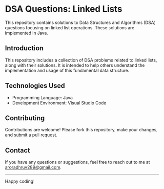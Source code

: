 # DSA Questions: Linked Lists

This repository contains solutions to Data Structures and Algorithms (DSA) questions focusing on linked list operations. These solutions are implemented in Java.

## Introduction

This repository includes a collection of DSA problems related to linked lists, along with their solutions. It is intended to help others understand the implementation and usage of this fundamental data structure.

## Technologies Used

- Programming Language: Java
- Development Environment: Visual Studio Code

## Contributing

Contributions are welcome! Please fork this repository, make your changes, and submit a pull request.

## Contact

If you have any questions or suggestions, feel free to reach out to me at aroradhruv289@gmail.com.

---

Happy coding!
